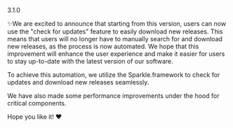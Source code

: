 3.1.0

✨We are excited to announce that starting from this version, users can now use the "check for updates" feature to easily download new releases. This means that users will no longer have to manually search for and download new releases, as the process is now automated. We hope that this improvement will enhance the user experience and make it easier for users to stay up-to-date with the latest version of our software.

To achieve this automation, we utilize the Sparkle.framework to check for updates and download new releases seamlessly.

We have also made some performance improvements under the hood for critical components.

Hope you like it! ❤️

